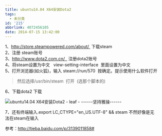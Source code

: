 ```yaml
---
title: ubuntu14.04 X64安装Dota2
tags:
  - 未分类
id: '215'
abbrlink: 4072456105
date: 2014-07-15 13:42:00
---
```


1、http://store.steampowered.com/about/  下载steam  
2、注册 steam账号  
3、http://www.dota2.com.cn/   注册dota2账号  
4、将steam设置为中文   view-setting-interface  里面设置为中文  
5、打开浏览器(如火狐)，输入 steam://run/570  按确定。提示使用什么软件打开  

> 然后选择/usr/bin/steam  打开  (选那个脚本的)  

6、下载dota2 下载  

![ubuntu14.04 X64安装Dota2 - leaf - ------坚持雅操------](http://img0.ph.126.net/WZVwUzltG-6mYrIVdepzZA==/3682255645429244871.png "ubuntu14.04 X64安装Dota2 - leaf - ------坚持雅操------")  
  
  
7、还有终端输入.export LC\_CTYPE="en\_US.UTF-8" && steam 不然好像是无法在steam在输入  
  
参考：http://tieba.baidu.com/p/3139011858#